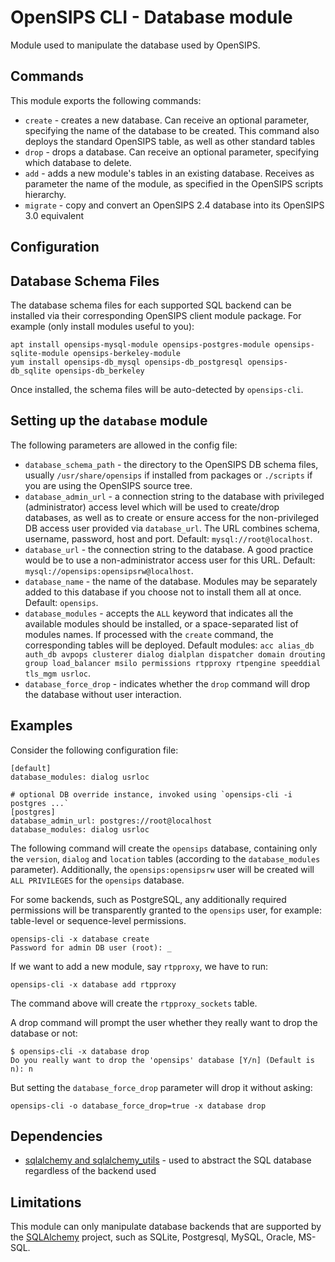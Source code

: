 # OpenSIPS CLI - Database module

Module used to manipulate the database used by OpenSIPS.

## Commands

This module exports the following commands:
* `create` - creates a new database. Can receive an optional parameter,
specifying the name of the database to be created. This command also deploys
the standard OpenSIPS table, as well as other standard tables
* `drop` - drops a database. Can receive an optional parameter, specifying
which database to delete.
* `add` - adds a new module's tables in an existing database. Receives as
parameter the name of the module, as specified in the OpenSIPS scripts
hierarchy.
* `migrate` - copy and convert an OpenSIPS 2.4 database into its OpenSIPS
3.0 equivalent

## Configuration

## Database Schema Files

The database schema files for each supported SQL backend can be installed via
their corresponding OpenSIPS client module package.  For example (only install modules useful to you):

```
apt install opensips-mysql-module opensips-postgres-module opensips-sqlite-module opensips-berkeley-module
yum install opensips-db_mysql opensips-db_postgresql opensips-db_sqlite opensips-db_berkeley
```

Once installed, the schema files will be auto-detected by `opensips-cli`.

## Setting up the `database` module

The following parameters are allowed in the config file:

* `database_schema_path` - the directory to the OpenSIPS DB schema files,
usually `/usr/share/opensips` if installed from packages or `./scripts` if you
are using the OpenSIPS source tree.
* `database_admin_url` - a connection string to the database with privileged
(administrator) access level which will be used to create/drop databases, as
well as to create or ensure access for the non-privileged DB access user
provided via `database_url`.  The URL combines schema, username, password, host
and port.  Default: `mysql://root@localhost`.
* `database_url` - the connection string to the database.  A good practice
would be to use a non-administrator access user for this URL.  Default:
`mysql://opensips:opensipsrw@localhost`.
* `database_name` - the name of the database.  Modules may be separately added
to this database if you choose not to install them all at once.  Default:
`opensips`.
* `database_modules` - accepts the `ALL` keyword that indicates all the
available modules should be installed, or a space-separated list of modules
names.  If processed with the `create` command, the corresponding tables will
be deployed.  Default modules: `acc alias_db auth_db avpops clusterer dialog
dialplan dispatcher domain drouting group load_balancer msilo permissions
rtpproxy rtpengine speeddial tls_mgm usrloc`.
* `database_force_drop` - indicates whether the `drop` command will drop the
database without user interaction.

## Examples

Consider the following configuration file:

```
[default]
database_modules: dialog usrloc

# optional DB override instance, invoked using `opensips-cli -i postgres ...`
[postgres]
database_admin_url: postgres://root@localhost
database_modules: dialog usrloc
```

The following command will create the `opensips` database, containing only the
`version`, `dialog` and `location` tables (according to the `database_modules`
parameter).  Additionally, the `opensips:opensipsrw` user will be created will
`ALL PRIVILEGES` for the `opensips` database.

For some backends, such as PostgreSQL, any additionally required permissions
will be transparently granted to the `opensips` user, for example:
table-level or sequence-level permissions.

```
opensips-cli -x database create
Password for admin DB user (root): _
```

If we want to add a new module, say `rtpproxy`, we have to run:

```
opensips-cli -x database add rtpproxy
```
The command above will create the `rtpproxy_sockets` table.

A drop command will prompt the user whether they really want to drop the
database or not:

```
$ opensips-cli -x database drop
Do you really want to drop the 'opensips' database [Y/n] (Default is n): n
```

But setting the `database_force_drop` parameter will drop it without asking:
```
opensips-cli -o database_force_drop=true -x database drop
```

## Dependencies

* [sqlalchemy and sqlalchemy_utils](https://www.sqlalchemy.org/) - used to
abstract the SQL database regardless of the backend used

## Limitations

This module can only manipulate database backends that are supported by the
[SQLAlchemy](https://www.sqlalchemy.org/) project, such as  SQLite,
Postgresql, MySQL, Oracle, MS-SQL.

